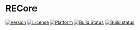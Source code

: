 # RECore

[![Version](https://img.shields.io/cocoapods/v/RECore.svg?style=flat)](http://cocoapods.org/pods/RECore)
[![License](https://img.shields.io/cocoapods/l/RECore.svg?style=flat)](http://cocoapods.org/pods/RECore)
[![Platform](https://img.shields.io/cocoapods/p/RECore.svg?style=flat)](http://cocoapods.org/pods/RECore)
[![Build Status](https://travis-ci.org/OlehKulykov/RECore.svg)](https://travis-ci.org/OlehKulykov/RECore)
[![Build status](https://ci.appveyor.com/api/projects/status/ng736pqrsb6ypo6t?svg=true)](https://ci.appveyor.com/project/OlehKulykov/recore)
